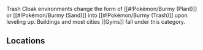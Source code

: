 Trash Cloak environments change the form of [[#!Pokémon/Burmy (Plant)]] or [[#!Pokémon/Burmy (Sand)]] into [[#!Pokémon/Burmy (Trash)]] upon leveling up. Buildings and most cities [[Gyms]] fall under this category.

## Locations

